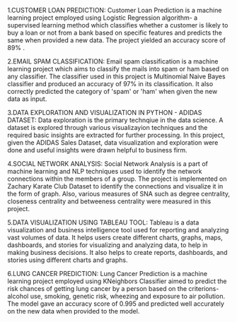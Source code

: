 1.CUSTOMER LOAN PREDICTION:
Customer Loan Prediction is a machine learning project employed using Logistic Regression algorithm- a supervised learning method which classifies whether a customer is likely to buy a loan or not from a bank based on specific features and predicts the same when provided a new data. The project yielded an accuracy score of 89% .

2.EMAIL SPAM CLASSIFICATION:
Email spam classification is a machine learning project which aims to classify the mails into spam or ham based on any classifier. The classifier used in this project is Multinomial Naive Bayes classifier and produced an accuracy of 97% in its classification. It also correctly predicted the category of 'spam' or 'ham' when given the new data as input.

3.DATA EXPLORATION AND VISUALIZATION IN PYTHON - ADIDAS DATASET:
Data exploration is the primary technqiue in the data science. A dataset is explored through various visualizayion techniques and the required basic insights are extracted for further processing. In this project, given the ADIDAS Sales Dataset, data visualization and exploration were done and useful insights were drawn helpful to business firm.

4.SOCIAL NETWORK ANALYSIS:
Social Network Analysis is a part of machine learning and NLP techniques used to identify the network connections within the members of a group. The project is implemented on Zachary Karate Club Dataset to identify the connections and visualize it in the form of graph. Also, various measures of SNA such as degree centrality, closeness centrality and betweeness centrality were measured in this project.

5.DATA VISUALIZATION USING TABLEAU TOOL:
Tableau is a data visualization and business intelligence tool used for reporting and analyzing vast volumes of data. It helps users create different charts, graphs, maps, dashboards, and stories for visualizing and analyzing data, to help in making business decisions.  It also helps to create reports, dashboards, and stories using different charts and graphs.

6.LUNG CANCER PREDICTION:
Lung Cancer Prediction is a machine learning project employed using KNeighbors Classifier aimed to predict the risk chances of getting lung cancer by a person based on the criterions- alcohol use, smoking, genetic risk, wheezing and exposure to air pollution. The model gave an accuracy score of 0.995 and predicted well accurately on the new data when provided to the model.
